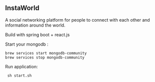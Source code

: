 ## InstaWorld
A social networking platform for people to connect with each other and information around the world.

Build with spring boot + react.js

Start your mongodb :
    
    brew services start mongodb-community
    brew services stop mongodb-community

Run application:
     
     sh start.sh
